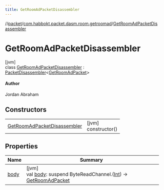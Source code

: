 ```yaml
---
title: GetRoomAdPacketDisassembler
---
```

//[packet](../../../index.html)/[com.habbokt.packet.dasm.room.getroomad](../index.html)/[GetRoomAdPacketDisassembler](index.html)



# GetRoomAdPacketDisassembler



[jvm]\
class [GetRoomAdPacketDisassembler](index.html) : [PacketDisassembler](../../../../api/api/com.habbokt.api.packet/-packet-disassembler/index.html)&lt;[GetRoomAdPacket](../-get-room-ad-packet/index.html)&gt; 

#### Author



Jordan Abraham



## Constructors


| | |
|---|---|
| [GetRoomAdPacketDisassembler](-get-room-ad-packet-disassembler.html) | [jvm]<br>constructor() |


## Properties


| Name | Summary |
|---|---|
| [body](../../com.habbokt.packet.dasm.room.roomdirectory/-room-directory-packet-disassembler/index.html#-87527971%2FProperties%2F-1665284158) | [jvm]<br>val [body](../../com.habbokt.packet.dasm.room.roomdirectory/-room-directory-packet-disassembler/index.html#-87527971%2FProperties%2F-1665284158): suspend ByteReadChannel.([Int](https://kotlinlang.org/api/latest/jvm/stdlib/kotlin/-int/index.html)) -&gt; [GetRoomAdPacket](../-get-room-ad-packet/index.html) |

